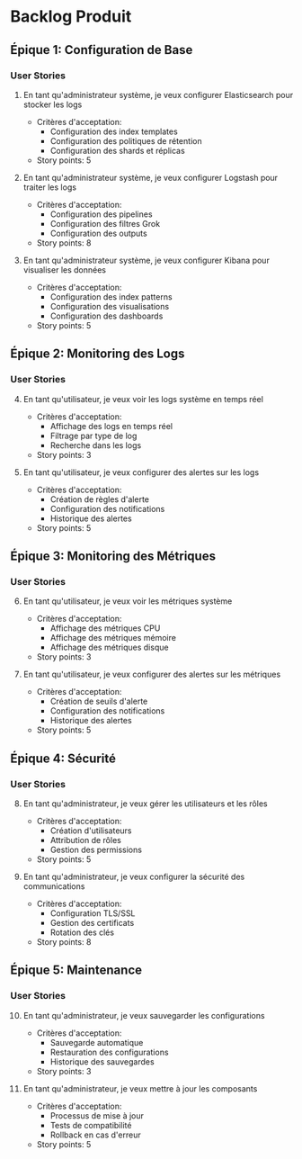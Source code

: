 # Backlog Produit

## Épique 1: Configuration de Base
### User Stories
1. En tant qu'administrateur système, je veux configurer Elasticsearch pour stocker les logs
   - Critères d'acceptation:
     - Configuration des index templates
     - Configuration des politiques de rétention
     - Configuration des shards et réplicas
   - Story points: 5

2. En tant qu'administrateur système, je veux configurer Logstash pour traiter les logs
   - Critères d'acceptation:
     - Configuration des pipelines
     - Configuration des filtres Grok
     - Configuration des outputs
   - Story points: 8

3. En tant qu'administrateur système, je veux configurer Kibana pour visualiser les données
   - Critères d'acceptation:
     - Configuration des index patterns
     - Configuration des visualisations
     - Configuration des dashboards
   - Story points: 5

## Épique 2: Monitoring des Logs
### User Stories
4. En tant qu'utilisateur, je veux voir les logs système en temps réel
   - Critères d'acceptation:
     - Affichage des logs en temps réel
     - Filtrage par type de log
     - Recherche dans les logs
   - Story points: 3

5. En tant qu'utilisateur, je veux configurer des alertes sur les logs
   - Critères d'acceptation:
     - Création de règles d'alerte
     - Configuration des notifications
     - Historique des alertes
   - Story points: 5

## Épique 3: Monitoring des Métriques
### User Stories
6. En tant qu'utilisateur, je veux voir les métriques système
   - Critères d'acceptation:
     - Affichage des métriques CPU
     - Affichage des métriques mémoire
     - Affichage des métriques disque
   - Story points: 3

7. En tant qu'utilisateur, je veux configurer des alertes sur les métriques
   - Critères d'acceptation:
     - Création de seuils d'alerte
     - Configuration des notifications
     - Historique des alertes
   - Story points: 5

## Épique 4: Sécurité
### User Stories
8. En tant qu'administrateur, je veux gérer les utilisateurs et les rôles
   - Critères d'acceptation:
     - Création d'utilisateurs
     - Attribution de rôles
     - Gestion des permissions
   - Story points: 5

9. En tant qu'administrateur, je veux configurer la sécurité des communications
   - Critères d'acceptation:
     - Configuration TLS/SSL
     - Gestion des certificats
     - Rotation des clés
   - Story points: 8

## Épique 5: Maintenance
### User Stories
10. En tant qu'administrateur, je veux sauvegarder les configurations
    - Critères d'acceptation:
      - Sauvegarde automatique
      - Restauration des configurations
      - Historique des sauvegardes
    - Story points: 3

11. En tant qu'administrateur, je veux mettre à jour les composants
    - Critères d'acceptation:
      - Processus de mise à jour
      - Tests de compatibilité
      - Rollback en cas d'erreur
    - Story points: 5 